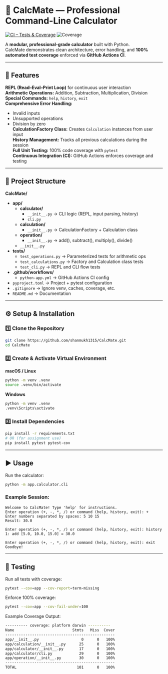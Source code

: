 # 🧮 CalcMate — Professional Command-Line Calculator

[![CI – Tests & Coverage](https://github.com/shanmukh1315/CalcMate/actions/workflows/python-app.yml/badge.svg)](https://github.com/shanmukh1315/CalcMate/actions)
![Coverage](https://img.shields.io/badge/coverage-100%25-brightgreen)

A **modular, professional-grade calculator** built with Python.  
CalcMate demonstrates clean architecture, error handling, and **100% automated test coverage** enforced via **GitHub Actions CI**.

---

## 🚀 Features

**REPL (Read–Eval–Print Loop)** for continuous user interaction  
**Arithmetic Operations:** Addition, Subtraction, Multiplication, Division  
**Special Commands:** `help`, `history`, `exit`  
**Comprehensive Error Handling:**  
- Invalid inputs  
- Unsupported operations  
- Division by zero  
**CalculationFactory Class:** Creates `Calculation` instances from user input  
**History Management:** Tracks all previous calculations during the session  
**Full Unit Testing:** 100% code coverage with `pytest`  
**Continuous Integration (CI):** GitHub Actions enforces coverage and testing

---

## 🧩 Project Structure

**CalcMate/**
- **app/**
  - **calculator/**
    - `__init__.py` → CLI logic (REPL, input parsing, history)
    - `cli.py`
  - **calculation/**
    - `__init__.py` → CalculationFactory + Calculation class
  - **operation/**
    - `__init__.py` → add(), subtract(), multiply(), divide()
  - `__init__.py`
- **tests/**
  - `test_operations.py` → Parameterized tests for arithmetic ops  
  - `test_calculations.py` → Factory and Calculation class tests  
  - `test_cli.py` → REPL and CLI flow tests  
- **.github/workflows/**
  - `python-app.yml` → GitHub Actions CI config  
- `pyproject.toml` → Project + pytest configuration  
- `.gitignore` → Ignore venv, caches, coverage, etc.  
- `README.md` → Documentation  

---

## ⚙️ Setup & Installation

### 1️⃣ Clone the Repository
```bash
git clone https://github.com/shanmukh1315/CalcMate.git
cd CalcMate
````

### 2️⃣ Create & Activate Virtual Environment

**macOS / Linux**

```bash
python -m venv .venv
source .venv/bin/activate
```

**Windows**

```bash
python -m venv .venv
.venv\Scripts\activate
```

### 3️⃣ Install Dependencies

```bash
pip install -r requirements.txt
# OR (for assignment use)
pip install pytest pytest-cov
```

---

## ▶️ Usage

Run the calculator:

```bash
python -m app.calculator.cli
```

### Example Session:

```
Welcome to CalcMate! Type 'help' for instructions.
Enter operation (+, -, *, /) or command (help, history, exit): +
Enter numbers separated by spaces: 5 10 15
Result: 30.0

Enter operation (+, -, *, /) or command (help, history, exit): history
1: add [5.0, 10.0, 15.0] = 30.0

Enter operation (+, -, *, /) or command (help, history, exit): exit
Goodbye!
```

---

## 🧪 Testing

Run all tests with coverage:

```bash
pytest --cov=app --cov-report=term-missing
```

Enforce 100% coverage:

```bash
pytest --cov=app --cov-fail-under=100
```

Example Coverage Output:

```bash
---------- coverage: platform darwin ----------
Name                          Stmts   Miss  Cover
-------------------------------------------------
app/__init__.py                   0      0   100%
app/calculation/__init__.py      25      0   100%
app/calculator/__init__.py       17      0   100%
app/calculator/cli.py            29      0   100%
app/operation/__init__.py        30      0   100%
-------------------------------------------------
TOTAL                           101      0   100%
```

